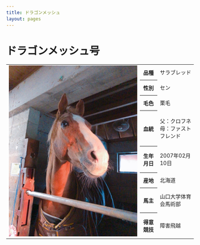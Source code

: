 ```yaml
---
title: ドラゴンメッシュ
layout: pages
---
```


# ドラゴンメッシュ号

<table>
    <tr>
        <td rowspan="8"><img src="img/IMG_7438.JPG"></td>
        <th>品種</th><td>サラブレッド</td>
    </tr>
    <tr>
        <th>性別</th><td>セン</td>
    </tr>
    <tr>
        <th>毛色</th><td>栗毛</td>
    </tr>
    <tr>
        <th>血統</th><td>父：クロフネ<br>母：ファストフレンド</td>
    </tr>
    <tr>
        <th>生年月日</th><td>2007年02月10日</td>
    </tr>
    <tr>
        <th>産地</th><td>北海道</td>
    </tr>
    <tr>
        <th>馬主</th><td>山口大学体育会馬術部</td>
    </tr>
    <tr>
        <th>得意競技</th><td>障害飛越</td>
    </tr>
</table>

<br>